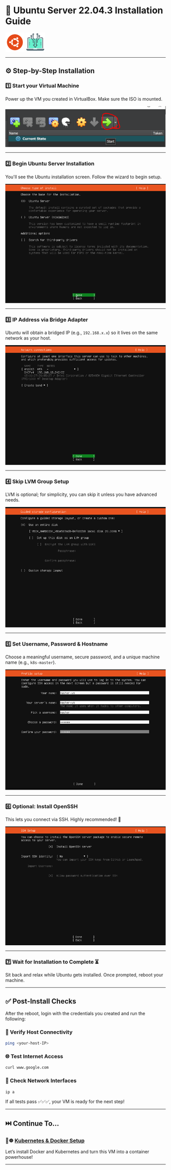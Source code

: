 # 🐧 Ubuntu Server 22.04.3 Installation Guide

<img src="../img/icons8-ubuntu-96.png" width="60" height="60" /> <img src="../img/icons8-install-64.png" width="60" height="60" /> 

---

## ⚙️ Step-by-Step Installation

### 1️⃣ Start your Virtual Machine

Power up the VM you created in VirtualBox. Make sure the ISO is mounted.

![Start VM](images/Screenshot_12.png)

---

### 2️⃣ Begin Ubuntu Server Installation

You'll see the Ubuntu installation screen. Follow the wizard to begin setup.

![Install Ubuntu](images/Screenshot_2.png)

---

### 3️⃣ IP Address via Bridge Adapter

Ubuntu will obtain a bridged IP (e.g., `192.168.x.x`) so it lives on the same network as your host.

![IP Bridged](images/Screenshot_3.png)

---

### 4️⃣ Skip LVM Group Setup

LVM is optional; for simplicity, you can skip it unless you have advanced needs.

![Skip LVM](images/Screenshot_4.png)

---

### 5️⃣ Set Username, Password & Hostname

Choose a meaningful username, secure password, and a unique machine name (e.g., `k8s-master`).

![Set Username](images/Screenshot_5.png)

---

### 6️⃣ Optional: Install OpenSSH

This lets you connect via SSH. Highly recommended! 🔐

![Install OpenSSH](images/Screenshot_6.png)

---

### 7️⃣ Wait for Installation to Complete ⏳

Sit back and relax while Ubuntu gets installed. Once prompted, reboot your machine.

---

## ✅ Post-Install Checks

After the reboot, login with the credentials you created and run the following:

### 🧪 Verify Host Connectivity

```bash
ping <your-host-IP>
```

### 🌐 Test Internet Access

```bash
curl www.google.com
```

### 📡 Check Network Interfaces

```bash
ip a
```

If all tests pass ✅✅✅, your VM is ready for the next step!

---

## ⏭️ Continue To...

### 🐳☸️ [Kubernetes & Docker Setup](../3.%20Kubernetes%20Installation/README.md)

Let’s install Docker and Kubernetes and turn this VM into a container powerhouse!

---
